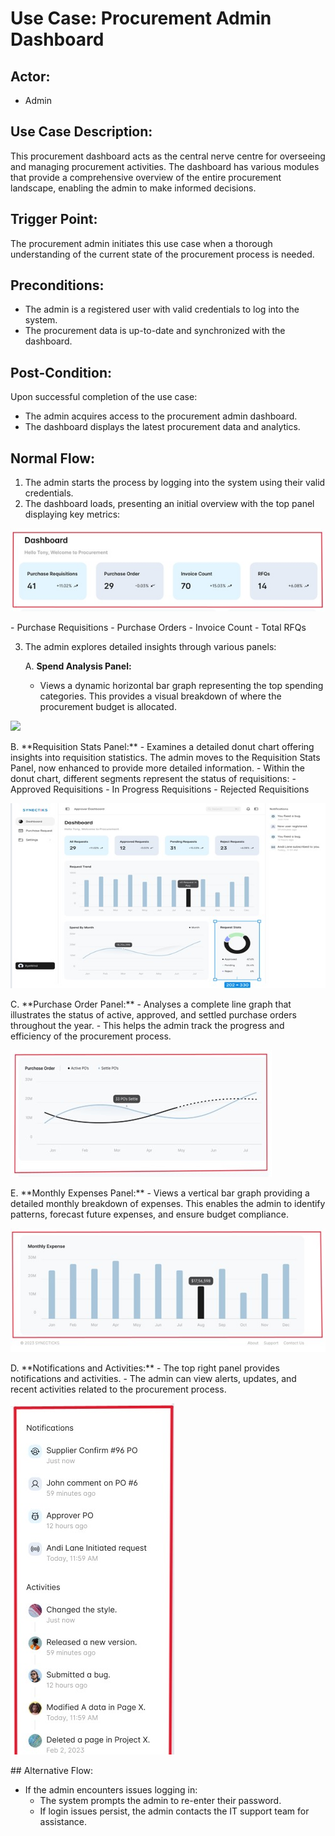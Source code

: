 # Use Case: Procurement Admin Dashboard

## Actor:
- Admin

## Use Case Description:
This procurement dashboard acts as the central nerve centre for overseeing and managing procurement activities. The dashboard has various modules that provide a comprehensive overview of the entire procurement landscape, enabling the admin to make informed decisions.

## Trigger Point:
The procurement admin initiates this use case when a thorough understanding of the current state of the procurement process is needed.

## Preconditions:
- The admin is a registered user with valid credentials to log into the system.
- The procurement data is up-to-date and synchronized with the dashboard.

## Post-Condition:
Upon successful completion of the use case:
- The admin acquires access to the procurement admin dashboard.
- The dashboard displays the latest procurement data and analytics.

## Normal Flow:

1. The admin starts the process by logging into the system using their valid credentials.
2. The dashboard loads, presenting an initial overview with the top panel displaying key metrics:
<p>
   <img src="../images/dashboard3.jpg">
   </p>
   - Purchase Requisitions
   - Purchase Orders
   - Invoice Count
   - Total RFQs

3. The admin explores detailed insights through various panels:

   A. **Spend Analysis Panel:**
      - Views a dynamic horizontal bar graph representing the top spending categories. This provides a visual breakdown of where the procurement budget is allocated.
<p>
   <img src="../images/spendanalysis.jpg">
   </p>
   B. **Requisition Stats Panel:**
      - Examines a detailed donut chart offering insights into requisition statistics. The admin moves to the Requisition Stats Panel, now enhanced to provide more detailed information.
      - Within the donut chart, different segments represent the status of requisitions:
         - Approved Requisitions
         - In Progress Requisitions
         - Rejected Requisitions
<p>
   <img src="../images/requisitionstats.jpg">
   </p>
   C. **Purchase Order Panel:**
      - Analyses a complete line graph that illustrates the status of active, approved, and settled purchase orders throughout the year.
      - This helps the admin track the progress and efficiency of the procurement process.
<p>
   <img src="../images/purchaseorder2.jpg">
   </p>
   E. **Monthly Expenses Panel:**
      - Views a vertical bar graph providing a detailed monthly breakdown of expenses. This enables the admin to identify patterns, forecast future expenses, and ensure budget compliance.
<p>
   <img src="../images/monthlyexpenses.jpg">
   </p>
   D. **Notifications and Activities:**
      - The top right panel provides notifications and activities.
      - The admin can view alerts, updates, and recent activities related to the procurement process.
<p>
   <img src="../images/notifications.jpg">
   </p>
## Alternative Flow:

- If the admin encounters issues logging in:
  - The system prompts the admin to re-enter their password.
  - If login issues persist, the admin contacts the IT support team for assistance.
